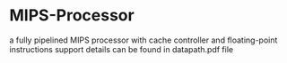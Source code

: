 # MIPS-Processor
a fully pipelined MIPS processor with cache controller and floating-point instructions support
details can be found in datapath.pdf file
